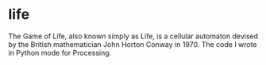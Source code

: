 # life
The Game of Life, also known simply as Life, is a cellular automaton devised by the British mathematician John Horton Conway in 1970. The code I wrote in Python mode for Processing.
